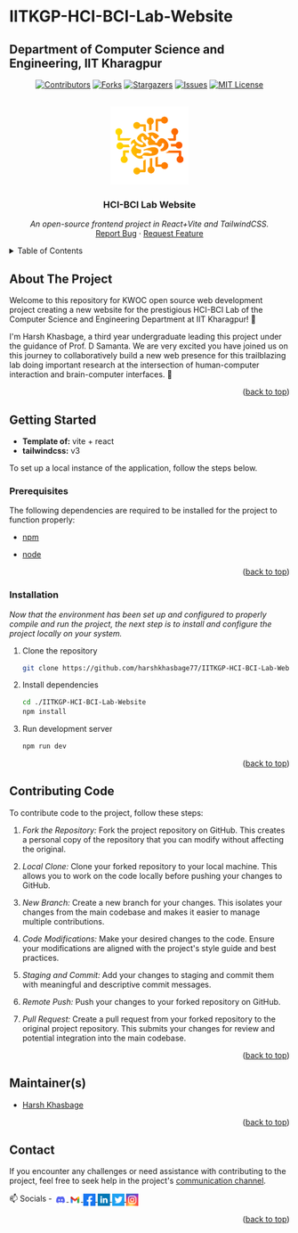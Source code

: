 # IITKGP-HCI-BCI-Lab-Website
## Department of Computer Science and Engineering, IIT Kharagpur

<div id="top"></div>

<!-- PROJECT SHIELDS -->
<!-- https://www.markdownguide.org/basic-syntax/#reference-style-links-->
<div align="center">

[![Contributors][contributors-shield]][contributors-url]
[![Forks][forks-shield]][forks-url]
[![Stargazers][stars-shield]][stars-url]
[![Issues][issues-shield]][issues-url]
[![MIT License][license-shield]][license-url]

</div>

<!-- PROJECT LOGO -->
<br />
<!-- UPDATE -->
<div align="center">
  <a href="https://github.com/harshkhasbage77/IITKGP-HCI-BCI-Lab-Website">
    <img width="140" alt="image" src="https://github.com/harshkhasbage77/IITKGP-HCI-BCI-Lab-Website/blob/main/smart.png">
  </a>

  <h3 align="center">HCI-BCI Lab Website</h3>

  <p align="center">
  <!-- UPDATE -->
    <i>An open-source frontend project in React+Vite and TailwindCSS.</i>
    <br />
    <a href="https://github.com/harshkhasbage77/IITKGP-HCI-BCI-Lab-Website/issues">Report Bug</a>
    ·
    <a href="https://github.com/harshkhasbage77/IITKGP-HCI-BCI-Lab-Website/issues">Request Feature</a>
  </p>
</div>


<!-- TABLE OF CONTENTS -->
<details>
<summary>Table of Contents</summary>

- [About The Project](#about-the-project)

- [Getting Started](#getting-started)
  - [Prerequisites](#prerequisites)
  - [Installation](#installation)
- [Contributing Code](#contributing-code)
- [Maintainer(s)](#maintainers)
- [Contact](#contact)
- [Additional documentation](#additional-documentation)

</details>


<!-- ABOUT THE PROJECT -->
## About The Project
<!-- UPDATE -->
<!--<div align="center">
  <a href="https://github.com/harshkhasbage77/IITKGP-HCI-BCI-Lab-Website">
    <img width="80%" alt="image" src="https://user-images.githubusercontent.com/86282911/206632547-a3b34b47-e7ae-4186-a1e6-ecda7ddb38e6.png">
  </a>
</div>-->

Welcome to this repository for KWOC open source web development project creating a new website for the prestigious HCI-BCI Lab of the Computer Science and Engineering Department at IIT Kharagpur! 👋

I'm Harsh Khasbage, a third year undergraduate leading this project under the guidance of Prof. D Samanta. We are very excited you have joined us on this journey to collaboratively build a new web presence for this trailblazing lab doing important research at the intersection of human-computer interaction and brain-computer interfaces. 🤝

<p align="right">(<a href="#top">back to top</a>)</p>

## Getting Started

- **Template of:** vite + react
- **tailwindcss:** v3

To set up a local instance of the application, follow the steps below.

### Prerequisites
The following dependencies are required to be installed for the project to function properly:
<!-- UPDATE -->
* [npm](https://docs.npmjs.com/cli/v8/commands/npm)

* [node](https://nodejs.org/en)

<p align="right">(<a href="#top">back to top</a>)</p>

### Installation

_Now that the environment has been set up and configured to properly compile and run the project, the next step is to install and configure the project locally on your system._
<!-- UPDATE -->
1. Clone the repository
   ```sh
   git clone https://github.com/harshkhasbage77/IITKGP-HCI-BCI-Lab-Website.git
   ```
2. Install dependencies
   ```sh
   cd ./IITKGP-HCI-BCI-Lab-Website
   npm install
   ```
3. Run development server
   ```sh
   npm run dev
   ```

<p align="right">(<a href="#top">back to top</a>)</p>

## Contributing Code

To contribute code to the project, follow these steps:

1. *Fork the Repository:* Fork the project repository on GitHub. This creates a personal copy of the repository that you can modify without affecting the original.

2. *Local Clone:* Clone your forked repository to your local machine. This allows you to work on the code locally before pushing your changes to GitHub.

3. *New Branch:* Create a new branch for your changes. This isolates your changes from the main codebase and makes it easier to manage multiple contributions.

4. *Code Modifications:* Make your desired changes to the code. Ensure your modifications are aligned with the project's style guide and best practices.

5. *Staging and Commit:* Add your changes to staging and commit them with meaningful and descriptive commit messages.

6. *Remote Push:* Push your changes to your forked repository on GitHub.

7. *Pull Request:* Create a pull request from your forked repository to the original project repository. This submits your changes for review and potential integration into the main codebase.

<p align="right">(<a href="#top">back to top</a>)</p>

## Maintainer(s)

<!-- UPDATE -->
- [Harsh Khasbage](https://github.com/harshkhasbage77)

<p align="right">(<a href="#top">back to top</a>)</p>

## Contact

If you encounter any challenges or need assistance with contributing to the project, feel free to seek help in the project's [communication channel](https://discord.gg/URwnYjCQ).

<p>
📫 Socials -
<a href="https://discord.gg/u4ZZArJV">
  <img align="center" alt="Discord Server" width="22px" src="https://github.com/edent/SuperTinyIcons/blob/master/images/svg/discord.svg" />
</a>
<a href="mailto:harshkhasbage77@gmail.com">
  <img align="center" alt="Harsh's email " width="22px" src="https://raw.githubusercontent.com/edent/SuperTinyIcons/master/images/svg/gmail.svg" />
</a>
<a href="https://www.facebook.com/harshkhasbage77">
  <img align="center" alt="Harsh's Facebook" width="22px" src="https://raw.githubusercontent.com/edent/SuperTinyIcons/master/images/svg/facebook.svg" />
</a>
<a href="https://www.linkedin.com/in/harshkhasbage77/">
  <img align="center" alt="Harsh's LinkedIn" width="22px" src="https://raw.githubusercontent.com/edent/SuperTinyIcons/master/images/svg/linkedin.svg" />
</a>
<a href="https://twitter.com/harshkhasbage77">
  <img align="center" alt="Harsh's Twitter " width="22px" src="https://raw.githubusercontent.com/edent/SuperTinyIcons/master/images/svg/twitter.svg" />
</a>
<a href="https://www.instagram.com/harshkhasbage77/">
  <img align="center" alt="Harsh's Instagram" width="22px" src="https://raw.githubusercontent.com/edent/SuperTinyIcons/master/images/svg/instagram.svg" />
</a>
</p>

<p align="right">(<a href="#top">back to top</a>)</p>

<!--## Additional documentation

  - [License](/LICENSE)

<p align="right">(<a href="#top">back to top</a>)</p>-->

<!-- MARKDOWN LINKS & IMAGES -->

[contributors-shield]: https://img.shields.io/github/contributors/harshkhasbage77/IITKGP-HCI-BCI-Lab-Website.svg?style=for-the-badge
[contributors-url]: https://github.com/harshkhasbage77/IITKGP-HCI-BCI-Lab-Website/graphs/contributors
[forks-shield]: https://img.shields.io/github/forks/harshkhasbage77/IITKGP-HCI-BCI-Lab-Website.svg?style=for-the-badge
[forks-url]: https://github.com/harshkhasbage77/IITKGP-HCI-BCI-Lab-Website/network/members
[stars-shield]: https://img.shields.io/github/stars/harshkhasbage77/IITKGP-HCI-BCI-Lab-Website.svg?style=for-the-badge
[stars-url]: https://github.com/harshkhasbage77/IITKGP-HCI-BCI-Lab-Website/stargazers
[issues-shield]: https://img.shields.io/github/issues/harshkhasbage77/IITKGP-HCI-BCI-Lab-Website.svg?style=for-the-badge
[issues-url]: https://github.com/harshkhasbage77/IITKGP-HCI-BCI-Lab-Website/issues
[license-shield]: https://img.shields.io/github/license/harshkhasbage77/IITKGP-HCI-BCI-Lab-Website.svg?style=for-the-badge
[license-url]: https://github.com/harshkhasbage77/IITKGP-HCI-BCI-Lab-Website/blob/master/LICENSE
[wiki-shield]: https://custom-icon-badges.demolab.com/badge/metakgp_wiki-grey?logo=metakgp_logo&style=for-the-badge
[wiki-url]: https://wiki.metakgp.org
[slack-shield]: https://img.shields.io/badge/-MetaKGP%20Slack-%234a154b?style=for-the-badge&logo=slack
[slack-url]: https://slack.metakgp.org
